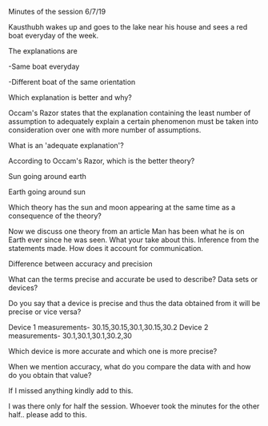 Minutes of the session 6/7/19

Kausthubh wakes up and goes to the lake near his house and sees a red boat everyday of the week.

The explanations are

-Same boat everyday

-Different boat of the same orientation

Which explanation is better and why?


Occam's Razor states that the explanation containing the least number of assumption to adequately explain a certain phenomenon must be taken into consideration over one with more number of assumptions.

What is an 'adequate explanation'?

According to Occam's Razor, which is the better theory?

Sun going around earth 

Earth going around sun

Which theory has the sun and moon appearing at the same time as a consequence of the theory?

Now we discuss one theory from an article
Man has been what he is on Earth ever since he was seen.
What your take about this. 
Inference from the statements made.
How does it account for communication. 


Difference between accuracy and precision

What can the terms precise and accurate be used to describe? Data sets or devices?

Do you say that a device is precise and thus the data obtained from it will be precise or vice versa?

Device 1 measurements- 30.15,30.15,30.1,30.15,30.2
Device 2 measurements- 30.1,30.1,30.1,30.2,30

Which device is more accurate and which one is more precise?

When we mention accuracy, what do you compare the data with and how do you obtain that value?

If I missed anything kindly add to this.

I was there only for half the session. Whoever took the minutes for the other half.. please add to this.
